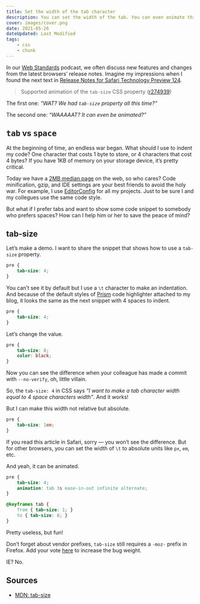 ```yaml
---
title: Set the width of the tab character
description: You can set the width of the tab. You can even animate this width. I'm not sure why, but you can.
cover: images/cover.png
date: 2021-05-26
dateUpdated: Last Modified
tags:
    - css
    - chunk
---
```


In our [Web Standards](https://web-standards.ru/podcast/) podcast, we often discuss new features and changes from the latest browsers’ release notes. Imagine my impressions when I found the next text in [Release Notes for Safari Technology Preview 124](https://webkit.org/blog/11672/release-notes-for-safari-technology-preview-124/).

> Supported animation of the `tab-size` CSS property ([r274939](https://trac.webkit.org/changeset/274939/webkit/))

The first one: *“WAT? We had `tab-size` property all this time?”*

The second one: *“WAAAAAT? It can even be animated?”*

## <kbd>tab</kbd> vs <kbd>space</kbd>

At the beginning of time, an endless war began. What should I use to indent my code? One character that costs 1 byte to store, or 4 characters that cost 4 bytes? If you have 1KB of memory on your storage device, it’s pretty critical.

Today we have a [2MB median page](https://almanac.httparchive.org/en/2020/page-weight#page-weight) on the web, so who cares? Code minification, gzip, and IDE settings are your best friends to avoid the holy war. For example, I use [EditorConfig](https://editorconfig.org/) for all my projects. Just to be sure I and my collegues use the same code style.

But what if I prefer tabs and want to show some code snippet to somebody who prefers spaces? How can I help him or her to save the peace of mind?

## tab-size

Let’s make a demo. I want to share the snippet that shows how to use a `tab-size` property.

```css
pre {
	tab-size: 4;
}
```

You can’t see it by default but I use a `\t` character to make an indentation. And because of the default styles of [Prism](https://prismjs.com/) code highlighter attached to my blog, it looks the same as the next snippet with 4 spaces to indent.

```css
pre {
    tab-size: 4;
}
```

Let’s change the value.

<style id="demo-0">
    #demo-0 + pre[class*='language-'] > code[class*='language-'] { -moz-tab-size: 8; tab-size: 8; }
</style>
```css
pre {
    tab-size: 8;
	color: black;
}
```

Now you can see the difference when your colleague has made a commit with `--no-verify`, oh, little villain.

So, the `tab-size: 4` in CSS says *“I want to make a tab character width equal to 4 space characters width”*. And it works!

But I can make this width not relative but absolute.

<style id="demo-1">
    #demo-1 + pre[class*='language-'] > code[class*='language-'] { -moz-tab-size: 1em; tab-size: 1em; }
</style>
```css
pre {
	tab-size: 1em;
}
```

If you read this article in Safari, sorry — you won’t see the difference. But for other browsers, you can set the width of `\t` to absolute units like `px`, `em`, etc.

And yeah, it can be animated.

<style id="demo-2">
    #demo-2 + pre[class*='language-'] > code[class*='language-'] {
        -moz-tab-size: 4;
        tab-size: 4;
        animation: tab 3s ease-in-out infinite alternate;
    }

    @keyframes tab {
        from { -moz-tab-size: 1; tab-size: 1; }
        to { -moz-tab-size: 8; tab-size: 8; }
    }
</style>
```css
pre {
	tab-size: 4;
	animation: tab 3s ease-in-out infinite alternate;
}

@keyframes tab {
	from { tab-size: 1; }
	to { tab-size: 8; }
}
```

Pretty useless, but fun!

Don’t forget about vendor prefixes, `tab-size` still requires a `-moz-` prefix in Firefox. Add your vote [here](https://bugzilla.mozilla.org/show_bug.cgi?id=737785) to increase the bug weight.

IE? No.

## Sources

- [MDN: tab-size](https://developer.mozilla.org/en-US/docs/Web/CSS/tab-size)
